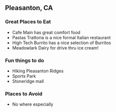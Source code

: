 ## Pleasanton, CA

### Great Places to Eat

 - Cafe Main has great comfort food
 - Pastas Trattoria is a nice formal Italian restaurant
 - High Tech Burrito has a nice selection of Burritos
 - Meadowlark Dairy for drive thru ice cream!

### Fun things to do

- Hiking Pleasanton Ridges
- Sports Park
- Stoneridge mall

### Places to Avoid

- No where especially
